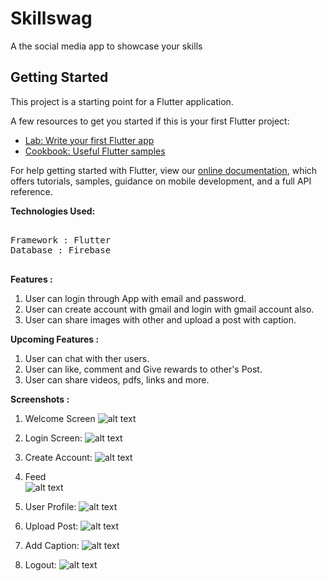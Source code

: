 # Skillswag

A the social media app to showcase your skills

## Getting Started

This project is a starting point for a Flutter application.

A few resources to get you started if this is your first Flutter project:

- [Lab: Write your first Flutter app](https://flutter.dev/docs/get-started/codelab)
- [Cookbook: Useful Flutter samples](https://flutter.dev/docs/cookbook)

For help getting started with Flutter, view our
[online documentation](https://flutter.dev/docs), which offers tutorials,
samples, guidance on mobile development, and a full API reference.

<b>Technologies Used:</b>

<pre>

Framework : Flutter
Database : Firebase

</pre>

<b> Features :</b>

1.  User can login through App with email and password.
2.  User can create account with gmail and login with gmail account also.
3.  User can share images with other and upload a post with caption.

<b> Upcoming Features :</b>

1.  User can chat with ther users.
2.  User can like, comment and Give rewards to other's Post.
3.  User can share videos, pdfs, links and more.

<b>Screenshots :</b>

1.  Welcome Screen
    ![alt text](https://github.com/codewithmitesh/shareSKILLS/blob/main/Screenshots/WelcomeScreen.jpeg)

2.  Login Screen:
    ![alt text](https://github.com/codewithmitesh/shareSKILLS/blob/main/Screenshots/LoginSS.jpeg)
3.  Create Account:
    ![alt text](https://github.com/codewithmitesh/shareSKILLS/blob/main/Screenshots/CreateAccountSS.jpeg)
4.  Feed  
    ![alt text](https://github.com/codewithmitesh/shareSKILLS/blob/main/Screenshots/Feed.jpeg)
5.  User Profile:
    ![alt text](https://github.com/codewithmitesh/shareSKILLS/blob/main/Screenshots/UserProfile.jpeg)
6.  Upload Post:
    ![alt text](https://github.com/codewithmitesh/shareSKILLS/blob/main/Screenshots/UploadPost.jpeg)
7.  Add Caption:
    ![alt text](https://github.com/codewithmitesh/shareSKILLS/blob/main/Screenshots/CaptionShare.jpeg)
8.  Logout:
    ![alt text](https://github.com/codewithmitesh/shareSKILLS/blob/main/Screenshots/LogoutPopup.jpeg)
